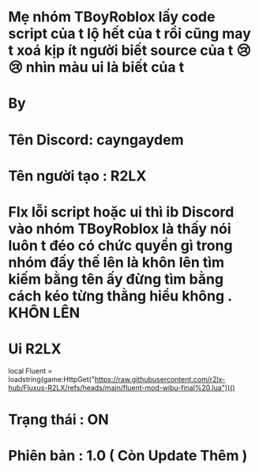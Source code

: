 # Mẹ nhóm TBoyRoblox lấy code script của t  lộ hết của t rồi cũng may t xoá kịp ít người biết source của t 😢😢 nhìn màu ui là biết của t
# By 
# Tên Discord: cayngaydem
# Tên người tạo : R2LX
# FIx lỗi script hoặc ui thì ib Discord vào nhóm TBoyRoblox là thấy nói luôn t đéo có chức quyền gì trong nhóm đấy thế lên là khôn lên tìm kiếm bằng tên ấy đừng tìm bằng cách kéo từng thằng hiểu không . KHÔN LÊN 
# Ui R2LX 

local Fluent = loadstring(game:HttpGet("https://raw.githubusercontent.com/r2lx-hub/Fluxus-R2LX/refs/heads/main/fluent-mod-wibu-final%20.lua"))()

# Trạng thái : ON
# Phiên bản : 1.0 ( Còn Update Thêm )

